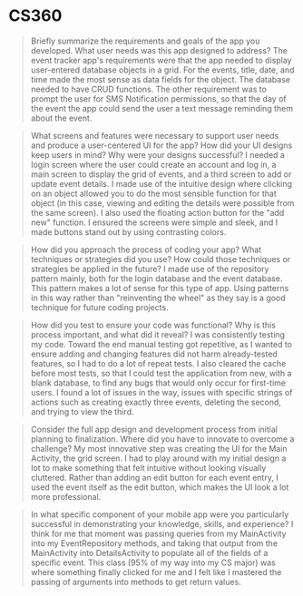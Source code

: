 # CS360

>Briefly summarize the requirements and goals of the app you developed. What user needs was this app designed to address?
 >The event tracker app's requirements were that the app needed to display user-entered database objects in a grid. For the events, title, date, and time made the most sense as data fields for the object. The database needed to have CRUD functions. The other requirement was to prompt the user for SMS Notification permissions, so that the day of the event the app could send the user a text message reminding them about the event.

>What screens and features were necessary to support user needs and produce a user-centered UI for the app? How did your UI designs keep users in mind? Why were your designs successful?
 >I needed a login screen where the user could create an account and log in, a main screen to display the grid of events, and a third screen to add or update event details. I made use of the intuitive design where clicking on an object allowed you to do the most sensible function for that object (in this case, viewing and editing the details were possible from the same screen). I also used the floating action button for the "add new" function. I ensured the screens were simple and sleek, and I made buttons stand out by using contrasting colors.

>How did you approach the process of coding your app? What techniques or strategies did you use? How could those techniques or strategies be applied in the future?
 >I made use of the repository pattern mainly, both for the login database and the event database. This pattern makes a lot of sense for this type of app. Using patterns in this way rather than "reinventing the wheel" as they say is a good technique for future coding projects.

>How did you test to ensure your code was functional? Why is this process important, and what did it reveal?
 >I was consistently testing my code. Toward the end manual testing got repetitive, as I wanted to ensure adding and changing features did not harm already-tested features, so I had to do a lot of repeat tests. I also cleared the cache before most tests, so that I could test the application from new, with a blank database, to find any bugs that would only occur for first-time users. I found a lot of issues in the way, issues with specific strings of actions such as creating exactly three events, deleting the second, and trying to view the third.

>Consider the full app design and development process from initial planning to finalization. Where did you have to innovate to overcome a challenge?
 >My most innovative step was creating the UI for the Main Activity, the grid screen. I had to play around with my initial design a lot to make something that felt intuitive without looking visually cluttered. Rather than adding an edit button for each event entry, I used the event itself as the edit button, which makes the UI look a lot more professional.

>In what specific component of your mobile app were you particularly successful in demonstrating your knowledge, skills, and experience?
 >I think for me that moment was passing queries from my MainActivity into my EventRepository methods, and taking that output from the MainActivity into DetailsActivity to populate all of the fields of a specific event. This class (95% of my way into my CS major) was where something finally clicked for me and I felt like I mastered the passing of arguments into methods to get return values.
